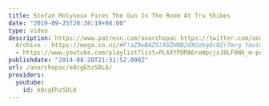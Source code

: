 ```yaml
---
title: Stefan Molyneux Fires The Gun In The Room At Tru Shibes
date: "2019-09-25T20:38:19+08:00"
type: video
description: https://www.patreon.com/anarchopac https://twitter.com/anarchopac https://www.facebook.com/TruShibes
  Archive - https://mega.co.nz/#F!aZ9wBAZS!XGZHNB2dXUzbg0c82r7mrg Youtube archive
  - https://www.youtube.com/playlist?list=PL6XYPDMA6reWpcjsJ8LF0Nk_m-peKVHV9 https://www.youtube.com/channel/UCXtp2ZZWZcRrhrR9ICWO71g/videos
publishdate: "2014-08-20T21:31:52.000Z"
url: /anarchopac/e0cgEhzSDL8/
providers:
  youtube:
    id: e0cgEhzSDL8
---
```

